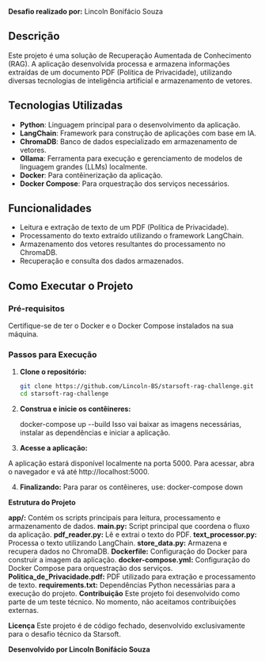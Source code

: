 **Desafio realizado por:** Lincoln Bonifácio Souza

## Descrição

Este projeto é uma solução de Recuperação Aumentada de Conhecimento (RAG). A aplicação desenvolvida processa e armazena informações extraídas de um documento PDF (Política de Privacidade), utilizando diversas tecnologias de inteligência artificial e armazenamento de vetores.

## Tecnologias Utilizadas

- **Python**: Linguagem principal para o desenvolvimento da aplicação.
- **LangChain**: Framework para construção de aplicações com base em IA.
- **ChromaDB**: Banco de dados especializado em armazenamento de vetores.
- **Ollama**: Ferramenta para execução e gerenciamento de modelos de linguagem grandes (LLMs) localmente.
- **Docker**: Para contêinerização da aplicação.
- **Docker Compose**: Para orquestração dos serviços necessários.

## Funcionalidades

- Leitura e extração de texto de um PDF (Política de Privacidade).
- Processamento do texto extraído utilizando o framework LangChain.
- Armazenamento dos vetores resultantes do processamento no ChromaDB.
- Recuperação e consulta dos dados armazenados.

## Como Executar o Projeto

### Pré-requisitos

Certifique-se de ter o Docker e o Docker Compose instalados na sua máquina.

### Passos para Execução

1. **Clone o repositório:**

   ```bash
   git clone https://github.com/Lincoln-BS/starsoft-rag-challenge.git
   cd starsoft-rag-challenge

2. **Construa e inicie os contêineres:**
    
    docker-compose up --build
Isso vai baixar as imagens necessárias, instalar as dependências e iniciar a aplicação.

3. **Acesse a aplicação:**
 
A aplicação estará disponível localmente na porta 5000. Para acessar, abra o navegador e vá até http://localhost:5000.

4. **Finalizando:**
Para parar os contêineres, use:
    docker-compose down


**Estrutura do Projeto**

**app/:** Contém os scripts principais para leitura, processamento e armazenamento de dados.
    **main.py:** Script principal que coordena o fluxo da aplicação.
    **pdf_reader.py:** Lê e extrai o texto do PDF.
    **text_processor.py:** Processa o texto utilizando LangChain.
    **store_data.py:** Armazena e recupera dados no ChromaDB.
**Dockerfile:** Configuração do Docker para construir a imagem da aplicação.
**docker-compose.yml:** Configuração do Docker Compose para orquestração dos serviços.
**Politica_de_Privacidade.pdf:** PDF utilizado para extração e processamento de texto.
**requirements.txt:** Dependências Python necessárias para a execução do projeto.
**Contribuição**
Este projeto foi desenvolvido como parte de um teste técnico. No momento, não aceitamos contribuições externas.

**Licença**
Este projeto é de código fechado, desenvolvido exclusivamente para o desafio técnico da Starsoft.

**Desenvolvido por Lincoln Bonifácio Souza**

